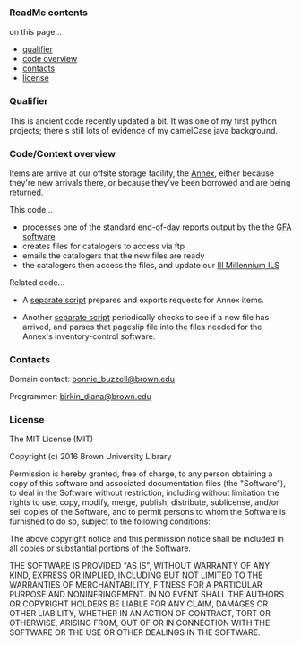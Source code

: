 ### ReadMe contents ###

on this page...
- [qualifier](#qualifier)
- [code overview](#codecontext-overview)
- [contacts](#contacts)
- [license](#license)


### Qualifier ###

This is ancient code recently updated a bit. It was one of my first python projects; there's still lots of evidence of my camelCase java background.


### Code/Context overview ###

Items are arrive at our offsite storage facility, the [Annex](http://library.brown.edu/about/annex/), either because they're new arrivals there, or because they've been borrowed and are being returned.

This code...

- processes one of the standard end-of-day reports output by the the [GFA software](http://www.gfatech.com/software-LAS.html)
- creates files for catalogers to access via ftp
- emails the catalogers that the new files are ready
- the catalogers then access the files, and update our [III Millennium ILS](https://www.iii.com/products/millennium)

Related code...

- A [separate script](https://github.com/birkin/josiah_print_pageslips) prepares and exports requests for Annex items.

- Another [separate script](https://github.com/birkin/annex_process_pageslips) periodically checks to see if a new file has arrived, and parses that pageslip file into the files needed for the Annex's inventory-control software.


### Contacts ###

Domain contact: bonnie_buzzell@brown.edu

Programmer: birkin_diana@brown.edu


### License ###

The MIT License (MIT)

Copyright (c) 2016 Brown University Library

Permission is hereby granted, free of charge, to any person obtaining a copy of this software and associated documentation files (the "Software"), to deal in the Software without restriction, including without limitation the rights to use, copy, modify, merge, publish, distribute, sublicense, and/or sell copies of the Software, and to permit persons to whom the Software is furnished to do so, subject to the following conditions:

The above copyright notice and this permission notice shall be included in all copies or substantial portions of the Software.

THE SOFTWARE IS PROVIDED "AS IS", WITHOUT WARRANTY OF ANY KIND, EXPRESS OR IMPLIED, INCLUDING BUT NOT LIMITED TO THE WARRANTIES OF MERCHANTABILITY, FITNESS FOR A PARTICULAR PURPOSE AND NONINFRINGEMENT. IN NO EVENT SHALL THE AUTHORS OR COPYRIGHT HOLDERS BE LIABLE FOR ANY CLAIM, DAMAGES OR OTHER LIABILITY, WHETHER IN AN ACTION OF CONTRACT, TORT OR OTHERWISE, ARISING FROM, OUT OF OR IN CONNECTION WITH THE SOFTWARE OR THE USE OR OTHER DEALINGS IN THE SOFTWARE.
